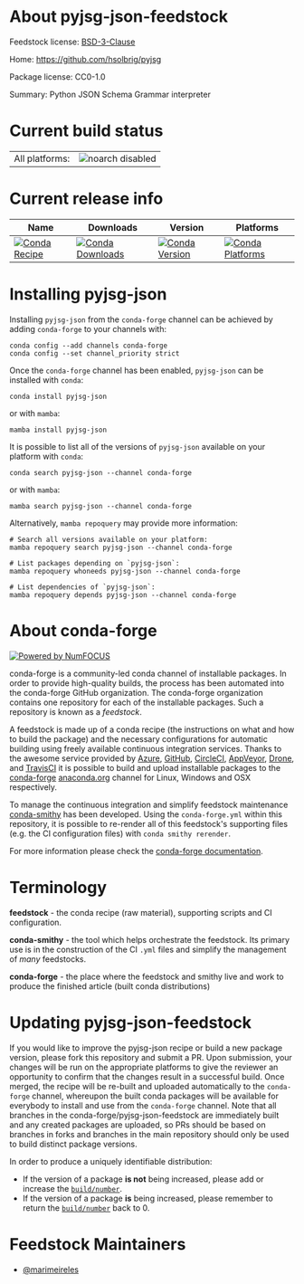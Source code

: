 About pyjsg-json-feedstock
==========================

Feedstock license: [BSD-3-Clause](https://github.com/conda-forge/pyjsg-json-feedstock/blob/main/LICENSE.txt)

Home: https://github.com/hsolbrig/pyjsg

Package license: CC0-1.0

Summary: Python JSON Schema Grammar interpreter

Current build status
====================


<table><tr>
    <td>All platforms:</td>
    <td>
      <img src="https://img.shields.io/badge/noarch-disabled-lightgrey.svg" alt="noarch disabled">
    </td>
  </tr>
</table>

Current release info
====================

| Name | Downloads | Version | Platforms |
| --- | --- | --- | --- |
| [![Conda Recipe](https://img.shields.io/badge/recipe-pyjsg--json-green.svg)](https://anaconda.org/conda-forge/pyjsg-json) | [![Conda Downloads](https://img.shields.io/conda/dn/conda-forge/pyjsg-json.svg)](https://anaconda.org/conda-forge/pyjsg-json) | [![Conda Version](https://img.shields.io/conda/vn/conda-forge/pyjsg-json.svg)](https://anaconda.org/conda-forge/pyjsg-json) | [![Conda Platforms](https://img.shields.io/conda/pn/conda-forge/pyjsg-json.svg)](https://anaconda.org/conda-forge/pyjsg-json) |

Installing pyjsg-json
=====================

Installing `pyjsg-json` from the `conda-forge` channel can be achieved by adding `conda-forge` to your channels with:

```
conda config --add channels conda-forge
conda config --set channel_priority strict
```

Once the `conda-forge` channel has been enabled, `pyjsg-json` can be installed with `conda`:

```
conda install pyjsg-json
```

or with `mamba`:

```
mamba install pyjsg-json
```

It is possible to list all of the versions of `pyjsg-json` available on your platform with `conda`:

```
conda search pyjsg-json --channel conda-forge
```

or with `mamba`:

```
mamba search pyjsg-json --channel conda-forge
```

Alternatively, `mamba repoquery` may provide more information:

```
# Search all versions available on your platform:
mamba repoquery search pyjsg-json --channel conda-forge

# List packages depending on `pyjsg-json`:
mamba repoquery whoneeds pyjsg-json --channel conda-forge

# List dependencies of `pyjsg-json`:
mamba repoquery depends pyjsg-json --channel conda-forge
```


About conda-forge
=================

[![Powered by
NumFOCUS](https://img.shields.io/badge/powered%20by-NumFOCUS-orange.svg?style=flat&colorA=E1523D&colorB=007D8A)](https://numfocus.org)

conda-forge is a community-led conda channel of installable packages.
In order to provide high-quality builds, the process has been automated into the
conda-forge GitHub organization. The conda-forge organization contains one repository
for each of the installable packages. Such a repository is known as a *feedstock*.

A feedstock is made up of a conda recipe (the instructions on what and how to build
the package) and the necessary configurations for automatic building using freely
available continuous integration services. Thanks to the awesome service provided by
[Azure](https://azure.microsoft.com/en-us/services/devops/), [GitHub](https://github.com/),
[CircleCI](https://circleci.com/), [AppVeyor](https://www.appveyor.com/),
[Drone](https://cloud.drone.io/welcome), and [TravisCI](https://travis-ci.com/)
it is possible to build and upload installable packages to the
[conda-forge](https://anaconda.org/conda-forge) [anaconda.org](https://anaconda.org/)
channel for Linux, Windows and OSX respectively.

To manage the continuous integration and simplify feedstock maintenance
[conda-smithy](https://github.com/conda-forge/conda-smithy) has been developed.
Using the ``conda-forge.yml`` within this repository, it is possible to re-render all of
this feedstock's supporting files (e.g. the CI configuration files) with ``conda smithy rerender``.

For more information please check the [conda-forge documentation](https://conda-forge.org/docs/).

Terminology
===========

**feedstock** - the conda recipe (raw material), supporting scripts and CI configuration.

**conda-smithy** - the tool which helps orchestrate the feedstock.
                   Its primary use is in the construction of the CI ``.yml`` files
                   and simplify the management of *many* feedstocks.

**conda-forge** - the place where the feedstock and smithy live and work to
                  produce the finished article (built conda distributions)


Updating pyjsg-json-feedstock
=============================

If you would like to improve the pyjsg-json recipe or build a new
package version, please fork this repository and submit a PR. Upon submission,
your changes will be run on the appropriate platforms to give the reviewer an
opportunity to confirm that the changes result in a successful build. Once
merged, the recipe will be re-built and uploaded automatically to the
`conda-forge` channel, whereupon the built conda packages will be available for
everybody to install and use from the `conda-forge` channel.
Note that all branches in the conda-forge/pyjsg-json-feedstock are
immediately built and any created packages are uploaded, so PRs should be based
on branches in forks and branches in the main repository should only be used to
build distinct package versions.

In order to produce a uniquely identifiable distribution:
 * If the version of a package **is not** being increased, please add or increase
   the [``build/number``](https://docs.conda.io/projects/conda-build/en/latest/resources/define-metadata.html#build-number-and-string).
 * If the version of a package **is** being increased, please remember to return
   the [``build/number``](https://docs.conda.io/projects/conda-build/en/latest/resources/define-metadata.html#build-number-and-string)
   back to 0.

Feedstock Maintainers
=====================

* [@marimeireles](https://github.com/marimeireles/)

